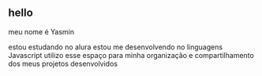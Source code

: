 ## hello

meu nome é Yasmin 

estou estudando no alura 
estou me desenvolvendo no linguagens Javascript 
utilizo esse espaço para minha organização e compartilhamento dos meus projetos desenvolvidos 
##
